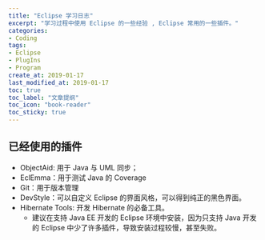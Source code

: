 ```yaml
---
title: "Eclipse 学习日志"
excerpt: "学习过程中使用 Eclipse 的一些经验 , Eclipse 常用的一些插件。"
categories:
- Coding
tags:
- Eclipse
- PlugIns
- Program
create_at: 2019-01-17
last_modified_at: 2019-01-17
toc: true
toc_label: "文章提纲"
toc_icon: "book-reader"
toc_sticky: true
---
```


## 已经使用的插件

* ObjectAid: 用于 Java 与 UML 同步；
* EclEmma：用于测试 Java 的 Coverage
* Git：用于版本管理
* DevStyle：可以自定义 Eclipse 的界面风格，可以得到纯正的黑色界面。
* Hibernate Tools: 开发 Hibernate 的必备工具。
  * 建议在支持 Java EE 开发的 Eclipse 环境中安装，因为只支持 Java 开发的 Eclipse 中少了许多插件，导致安装过程较慢，甚至失败。